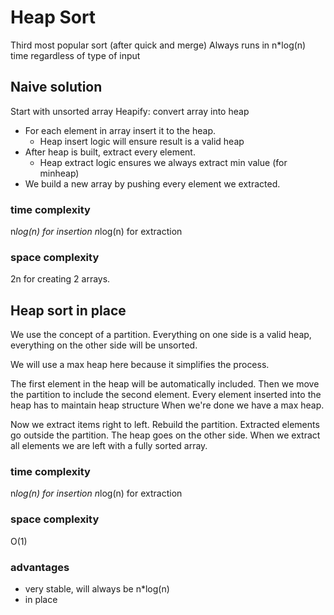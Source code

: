 # Heap Sort
Third most popular sort (after quick and merge)
Always runs in n*log(n) time regardless of type of input

## Naive solution
Start with unsorted array
Heapify: convert array into heap

+ For each element in array insert it to the heap.
  + Heap insert logic will ensure result is a valid heap
+ After heap is built, extract every element.
  + Heap extract logic ensures we always extract min value (for minheap)
+ We build a new array by pushing every element we extracted.

### time complexity
n*log(n) for insertion
n*log(n) for extraction

### space complexity
2n for creating 2 arrays.

## Heap sort in place
We use the concept of a partition. Everything on one side is a valid heap, everything on the other side will be unsorted.

We will use a max heap here because it simplifies the process.

The first element in the heap will be automatically included.
Then we move the partition to include the second element.
Every element inserted into the heap has to maintain heap structure
When we're done we have a max heap.

Now we extract items right to left.
Rebuild the partition. Extracted elements go outside the partition. The heap goes on the other side.
When we extract all elements we are left with a fully sorted array.

### time complexity
n*log(n) for insertion
n*log(n) for extraction

### space complexity
O(1)

### advantages
- very stable, will always be n*log(n)
- in place
